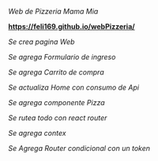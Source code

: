 *Web de Pizzeria Mama  Mia*

**https://feli169.github.io/webPizzeria/**

*Se crea pagina Web*

*Se agrega Formulario de ingreso*

*Se agrega Carrito de compra*

*Se actualiza Home con consumo de Api*

*Se agrega componente Pizza*

*Se rutea todo con react router*

*Se agrega contex*

*Se Agrega Router condicional con un  token*